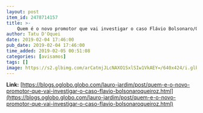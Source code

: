 ```yaml
---
layout: post
item_id: 2478714157
title: >-
    Quem é o novo promotor que vai investigar o caso Flávio Bolsonaro/Queiroz : Lauro Jardim
author: Tatu D'Oquei
date: 2019-02-04 17:46:00
pub_date: 2019-02-04 17:46:00
time_added: 2019-02-05 00:51:08
categories: [avisamos]
tags: []
image: https://s2.glbimg.com/arCatmjJLcNAXO1SxlSIw1VkAEY=/640x424/i.glbimg.com/og/ig/infoglobo1/f/original/2019/02/04/3632005.jpg
---
```


**Link:** [https://blogs.oglobo.globo.com/lauro-jardim/post/quem-e-o-novo-promotor-que-vai-investigar-o-caso-flavio-bolsonaroqueiroz.html](https://blogs.oglobo.globo.com/lauro-jardim/post/quem-e-o-novo-promotor-que-vai-investigar-o-caso-flavio-bolsonaroqueiroz.html)

